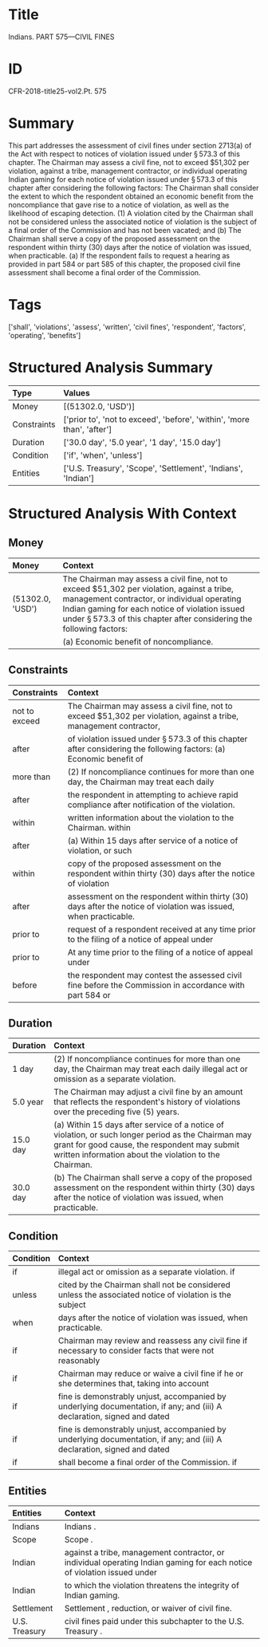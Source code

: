 # Title

 Indians. PART 575—CIVIL FINES


# ID

 CFR-2018-title25-vol2.Pt. 575


# Summary

This part addresses the assessment of civil fines under section 2713(a) of the Act with respect to notices of violation issued under &#167;&#8201;573.3 of this chapter.
The Chairman may assess a civil fine, not to exceed $51,302 per violation, against a tribe, management contractor, or individual operating Indian gaming for each notice of violation issued under &#167;&#8201;573.3 of this chapter after considering the following factors:
The Chairman shall consider the extent to which the respondent obtained an economic benefit from the noncompliance that gave rise to a notice of violation, as well as the likelihood of escaping detection.
(1) A violation cited by the Chairman shall not be considered unless the associated notice of violation is the subject of a final order of the Commission and has not been vacated; and
(b) The Chairman shall serve a copy of the proposed assessment on the respondent within thirty (30) days after the notice of violation was issued, when practicable.
(a) If the respondent fails to request a hearing as provided in part 584 or part 585 of this chapter, the proposed civil fine assessment shall become a final order of the Commission.


# Tags

['shall', 'violations', 'assess', 'written', 'civil fines', 'respondent', 'factors', 'operating', 'benefits']


# Structured Analysis Summary

| Type        | Values                                                                  |
|:------------|:------------------------------------------------------------------------|
| Money       | [(51302.0, 'USD')]                                                      |
| Constraints | ['prior to', 'not to exceed', 'before', 'within', 'more than', 'after'] |
| Duration    | ['30.0 day', '5.0 year', '1 day', '15.0 day']                           |
| Condition   | ['if', 'when', 'unless']                                                |
| Entities    | ['U.S. Treasury', 'Scope', 'Settlement', 'Indians', 'Indian']           |


# Structured Analysis With Context

 


## Money

| Money            | Context                                                                                                                                                                                                                                                                        |
|:-----------------|:-------------------------------------------------------------------------------------------------------------------------------------------------------------------------------------------------------------------------------------------------------------------------------|
| (51302.0, 'USD') | The Chairman may assess a civil fine, not to exceed $51,302 per violation, against a tribe, management contractor, or individual operating Indian gaming for each notice of violation issued under &#167;&#8201;573.3 of this chapter after considering the following factors: |
|                  |             (a) Economic benefit of noncompliance.                                                                                                                                                                                                                             |


## Constraints

| Constraints   | Context                                                                                                                       |
|:--------------|:------------------------------------------------------------------------------------------------------------------------------|
| not to exceed | The Chairman may assess a civil fine,  not to exceed $51,302 per violation, against a tribe, management contractor,           |
| after         | of violation issued under &#167;&#8201;573.3 of this chapter after considering the following factors: (a) Economic benefit of |
| more than     | (2) If noncompliance continues for  more than one day, the Chairman may treat each daily                                      |
| after         | the respondent in attempting to achieve rapid compliance after  notification of the violation.                                |
| within        | written information about the violation to the Chairman. within                                                               |
| after         | (a) Within 15 days  after service of a notice of violation, or such                                                           |
| within        | copy of the proposed assessment on the respondent within thirty (30) days after the notice of violation                       |
| after         | assessment on the respondent within thirty (30) days after  the notice of violation was issued, when practicable.             |
| prior to      | request of a respondent received at any time prior to the filing of a notice of appeal under                                  |
| prior to      | At any time  prior to the filing of a notice of appeal under                                                                  |
| before        | the respondent may contest the assessed civil fine before the Commission in accordance with part 584 or                       |


## Duration

| Duration   | Context                                                                                                                                                                                                       |
|:-----------|:--------------------------------------------------------------------------------------------------------------------------------------------------------------------------------------------------------------|
| 1 day      | (2) If noncompliance continues for more than one day, the Chairman may treat each daily illegal act or omission as a separate violation.                                                                      |
| 5.0 year   | The Chairman may adjust a civil fine by an amount that reflects the respondent's history of violations over the preceding five (5) years.                                                                     |
| 15.0 day   | (a) Within 15 days after service of a notice of violation, or such longer period as the Chairman may grant for good cause, the respondent may submit written information about the violation to the Chairman. |
| 30.0 day   | (b) The Chairman shall serve a copy of the proposed assessment on the respondent within thirty (30) days after the notice of violation was issued, when practicable.                                          |


## Condition

| Condition   | Context                                                                                                                 |
|:------------|:------------------------------------------------------------------------------------------------------------------------|
| if          | illegal act or omission as a separate violation. if                                                                     |
| unless      | cited by the Chairman shall not be considered unless the associated notice of violation is the subject                  |
| when        | days after the notice of violation was issued, when  practicable.                                                       |
| if          | Chairman may review and reassess any civil fine if necessary to consider facts that were not reasonably                 |
| if          | Chairman may reduce or waive a civil fine if he or she determines that, taking into account                             |
| if          | fine is demonstrably unjust, accompanied by underlying documentation, if any; and (iii) A declaration, signed and dated |
| if          | fine is demonstrably unjust, accompanied by underlying documentation, if any; and (iii) A declaration, signed and dated |
| if          | shall become a final order of the Commission. if                                                                        |


## Entities

| Entities      | Context                                                                                                                 |
|:--------------|:------------------------------------------------------------------------------------------------------------------------|
| Indians       | Indians .                                                                                                               |
| Scope         | Scope .                                                                                                                 |
| Indian        | against a tribe, management contractor, or individual operating Indian gaming for each notice of violation issued under |
| Indian        | to which the violation threatens the integrity of Indian  gaming.                                                       |
| Settlement    | Settlement , reduction, or waiver of civil fine.                                                                        |
| U.S. Treasury | civil fines paid under this subchapter to the U.S. Treasury .                                                           |


